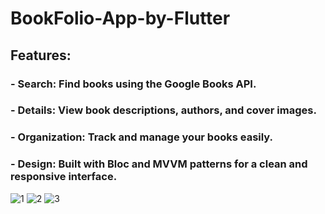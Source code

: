 # BookFolio-App-by-Flutter
## Features:
### - Search: Find books using the Google Books API.
### - Details: View book descriptions, authors, and cover images.
### - Organization: Track and manage your books easily.
### - Design: Built with Bloc and MVVM patterns for a clean and responsive interface.
![1](https://github.com/user-attachments/assets/f8b11a2b-1132-4c58-838f-84f8b5a87d9c)
![2](https://github.com/user-attachments/assets/3dc94253-bffa-4127-8ada-35811e344c93)
![3](https://github.com/user-attachments/assets/92637718-16d7-4770-95b1-b4487e7f5004)
